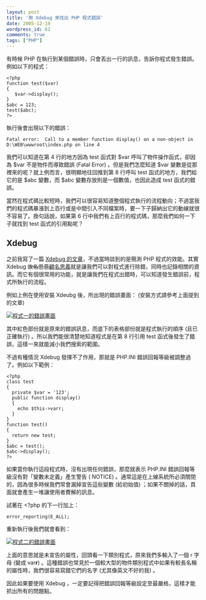 ```yaml
---
layout: post
title: '用 Xdebug 來找出 PHP 程式錯誤'
date: 2005-12-19
wordpress_id: 61
comments: true
tags: ["PHP"]
---
```


有時候 PHP 在執行到某個錯誤時，只會丟出一行的訊息，告訴你程式發生錯誤。 例如以下的程式：

```
<?php
function test($var)
{
   $var->display();
}
$abc = 123;
test($abc);
?>

```

執行後會出現以下的錯誤：

```
Fatal error:  Call to a member function display() on a non-object in D:\WEB\wwwroot\index.php on line 4

```

我們可以知道在第 4 行的地方因為 test 函式對 $var 呼叫了物件操作函式，卻因為 $var 不是物件而導致錯誤 (Fatal Error) 。但是我們怎麼知道 $var 變數是從那裡來的呢？就上例而言，很明顯地往回推到第 8 行呼叫 test 函式的地方，我們給它的是 $abc 變數，而 $abc 變數存放則是一個數值，也因此造成 test 函式的錯誤。

當然在程式碼比較短時，我們可以很容易知道整個程式執行的流程動向；不過當我們的程式碼暴漲到上百行或是中間引入不同檔案時，要一下子歸納出它的動線就很不容易了。換句話說，如果第 6 行中我們有上百行的程式碼，那麼我們如何一下子就找到 test 函式的引用點呢？

<!--more-->

## Xdebug

之前我寫了一篇 [Xdebug 的文章](http://www.jaceju.net/blog/archives/21)，不過當時談到的是簡測 PHP 程式的效能。其實 Xdebug <del>故名思意</del>[顧名思義](http://140.111.34.46/chengyu/)就是讓我們可以對程式進行除錯，同時也記錄相關的資訊。而它有個很常用的功能，就是讓我們在程式出錯時，可以知道發生錯誤前，程式所執行的流程。

例如上例在使用安裝 Xdeubg 後，所出現的錯誤畫面： (安裝方式請參考上面提到的文章) 

[![程式一的錯誤畫面](//www.jaceju.net/resources/xdebug_debug/001.png)](//www.jaceju.net/resources/xdebug_debug/001.png)

其中紅色部份就是原來的錯誤訊息，而底下的表格部份就是程式執行的順序 (且已正確執行) 。所以我們能很清楚地知道程式是在第 8 行引用 test 函式後發生了錯誤，這樣一來就能減小我們搜索的範圍。

不過有種情況 Xdebug 發揮不了作用，那就是 PHP.INI 錯誤回報等級被調整過了。例如以下範例：

```
<?php
class test
{
  private $var = '123';
  public function display()
  {
    echo $this->varr;
  }
}
function test()
{
  return new test;
}
$abc = test();
$abc->display();
?>

```

如果當你執行這段程式時，沒有出現任何錯誤，那麼就表示 PHP.INI 錯誤回報等級沒有對「變數未定義」產生警告 (&nbsp;NOTICE) 。通常這是在上線系統所必須關閉的，因為很多時候我們常會漏掉宣告這些變數 (給初始值) ；如果不關掉的話，頁面就會產生一堆讓使用者費解的訊息。

試著在 <?php 的下一行加上：

```
error_reporting(E_ALL);

```

重新執行後我們就會看到：

[![程式二的錯誤畫面](//www.jaceju.net/resources/xdebug_debug/002.png)](//www.jaceju.net/resources/xdebug_debug/002.png)

上面的意思就是未宣告的屬性，回頭看一下類別程式，原來我們多輸入了一個 r 字母 (變成 var<strong>r</strong>) 。這種錯誤也常見於一個較大型的物件類別程式中如果有較長名稱的屬性時，我們很容易寫錯它們的名字 (尤其像英文不好的我) 。

因此如果要使用 Xdebug ，一定要記得把錯誤回報等級設定至最嚴格，這樣才能抓出所有的問題點。
